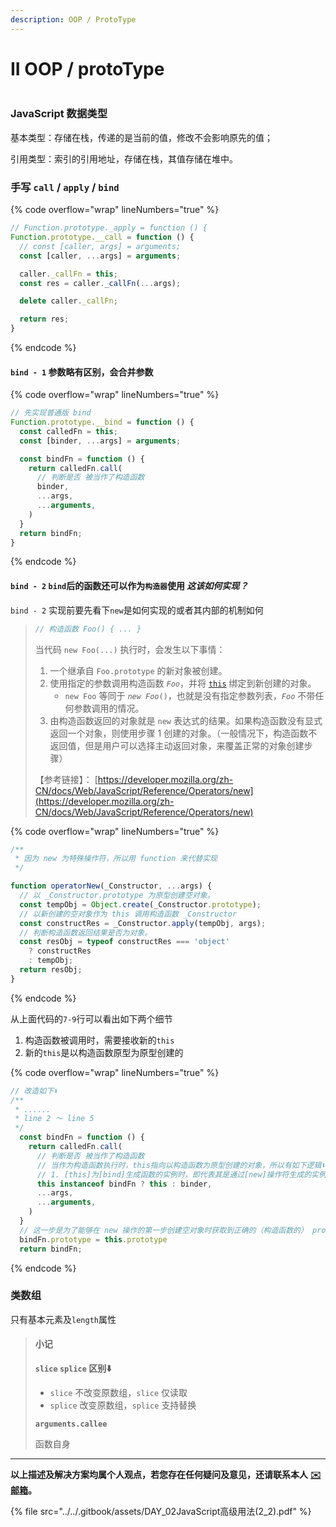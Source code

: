 ```yaml
---
description: OOP / ProtoType
---
```


# II OOP / protoType

<figure><img src="https://pica.zhimg.com/80/v2-32cd3feef8b961e3c9d8a6cb673028be_720w.webp?source=1940ef5c" alt=""><figcaption></figcaption></figure>

### JavaScript 数据类型

基本类型：存储在栈，传递的是当前的值，修改不会影响原先的值；

引用类型：索引的引用地址，存储在栈，其值存储在堆中。

### 手写 `call` / `apply` / `bind`

{% code overflow="wrap" lineNumbers="true" %}
```javascript
// Function.prototype._apply = function () {
Function.prototype.__call = function () {
  // const [caller, args] = arguments;
  const [caller, ...args] = arguments;

  caller._callFn = this;
  const res = caller._callFn(...args);

  delete caller._callFn;

  return res;
}
```
{% endcode %}

#### `bind - 1` 参数略有区别，会合并参数

{% code overflow="wrap" lineNumbers="true" %}
```javascript
// 先实现普通版 bind
Function.prototype.__bind = function () {
  const calledFn = this;
  const [binder, ...args] = arguments;

  const bindFn = function () {
    return calledFn.call(
      // 判断是否 被当作了构造函数
      binder,
      ...args,
      ...arguments,
    )
  }
  return bindFn;
}
```
{% endcode %}

#### `bind - 2` `bind`后的函数还可以作为`构造器`使用 _这该如何实现？_

`bind - 2` 实现前要先看下`new`是如何实现的或者其内部的机制如何

> ```javascript
> // 构造函数 Foo() { ... }
> ```
>
> 当代码 `new Foo(...)` 执行时，会发生以下事情：
>
> 1. 一个继承自 `Foo.prototype` 的新对象被创建。
> 2. 使用指定的参数调用构造函数 _`Foo`_，并将 [`this`](https://developer.mozilla.org/zh-CN/docs/Web/JavaScript/Reference/Operators/this) 绑定到新创建的对象。
>    * `new Foo` 等同于 _`new Foo`_`()`，也就是没有指定参数列表，_`Foo`_ 不带任何参数调用的情况。
> 3. 由构造函数返回的对象就是 `new` 表达式的结果。如果构造函数没有显式返回一个对象，则使用步骤 1 创建的对象。（一般情况下，构造函数不返回值，但是用户可以选择主动返回对象，来覆盖正常的对象创建步骤）
>
>
>
> 【参考链接】： [https://developer.mozilla.org/zh-CN/docs/Web/JavaScript/Reference/Operators/new](https://developer.mozilla.org/zh-CN/docs/Web/JavaScript/Reference/Operators/new)

{% code overflow="wrap" lineNumbers="true" %}
```javascript
/**
 * 因为 new 为特殊操作符，所以用 function 来代替实现
 */

function operatorNew(_Constructor, ...args) {
  // 以 _Constructor.prototype 为原型创建空对象。
  const tempObj = Object.create(_Constructor.prototype);
  // 以新创建的空对象作为 this 调用构造函数 _Constructor
  const constructRes = _Constructor.apply(tempObj, args);
  // 判断构造函数返回结果是否为对象。  
  const resObj = typeof constructRes === 'object' 
    ? constructRes
    : tempObj;
  return resObj;
}
```
{% endcode %}

从上面代码的`7-9`行可以看出如下两个细节

1. 构造函数被调用时，需要接收新的`this`
2. 新的`this`是以构造函数原型为原型创建的

{% code overflow="wrap" lineNumbers="true" %}
```javascript
// 改造如下⬇️
/**
 * ......
 * line 2 ～ line 5
 */ 
  const bindFn = function () {
    return calledFn.call(
      // 判断是否 被当作了构造函数
      // 当作为构造函数执行时，this指向以构造函数为原型创建的对象，所以有如下逻辑⬇️
      // 1. [this]为[bind]生成函数的实例时，即代表其是通过[new]操作符生成的实例函数，所以[bind]生成的函数需要绑定 [this]作为新的上下文。 对应上方[new]实现第[9]行代码
      this instanceof bindFn ? this : binder,
      ...args,
      ...arguments,
    )
  }
  // 这一步是为了能够在 new 操作的第一步创建空对象时获取到正确的（构造函数的） prototype
  bindFn.prototype = this.prototype
  return bindFn;
```
{% endcode %}

### 类数组

只有基本元素及`length`属性

> #### 小记
>
> **`slice`  `splice` 区别⬇️**
>
> * `slice` 不改变原数组，`slice` 仅读取
> * `splice` 改变原数组，`splice` 支持替换
>
> **`arguments.callee`**
>
> 函数自身

***

**以上描述及解决方案均属个人观点，若您存在任何疑问及意见，还请联系本人** [**✉️ 邮箱**](mailto:wyx.scottwu@gmail.com)**。**

{% file src="../../.gitbook/assets/DAY_02JavaScript高级用法(2_2).pdf" %}
